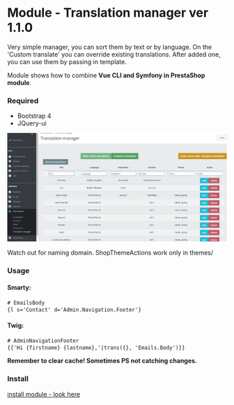 # Module - Translation manager ver 1.1.0
Very simple manager, you can sort them by text or by language. On the 'Custom translate' you can override existing translations.
After added one, you can use them by passing in template.

Module shows how to combine **Vue CLI and Symfony in PrestaShop module**.

### Required
* Bootstrap 4
* JQuery-ui

![alt text](screen.png "translate manager")


Watch out for naming domain. ShopThemeActions work only in themes/
### Usage
#### Smarty:
```smarty
# EmailsBody
{l s='Contact' d='Admin.Navigation.Footer'}
```
#### Twig:
```twig
# AdminNavigationFooter
{{'Hi {firstname} {lastname},'|trans({}, 'Emails.Body')}}
```

**Remember to clear cache! Sometimes PS not catching changes.**

### Install
[install module - look here](https://github.com/damian-pm/prestashop_examples/tree/master/SimpleInstall.md)


